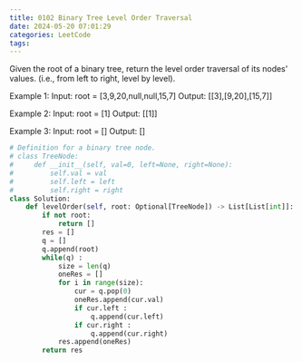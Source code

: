 ```yaml
---
title: 0102 Binary Tree Level Order Traversal
date: 2024-05-20 07:01:29
categories: LeetCode
tags:
---
```


Given the root of a binary tree, return the level order traversal of its nodes' values. (i.e., from left to right, level by level).

Example 1:
Input: root = [3,9,20,null,null,15,7]
Output: [[3],[9,20],[15,7]]

Example 2:
Input: root = [1]
Output: [[1]]

Example 3:
Input: root = []
Output: []

```python
# Definition for a binary tree node.
# class TreeNode:
#     def __init__(self, val=0, left=None, right=None):
#         self.val = val
#         self.left = left
#         self.right = right
class Solution:
    def levelOrder(self, root: Optional[TreeNode]) -> List[List[int]]:
        if not root:
            return []
        res = []
        q = []
        q.append(root)
        while(q) :
            size = len(q)
            oneRes = []
            for i in range(size):
                cur = q.pop(0)
                oneRes.append(cur.val)
                if cur.left :
                    q.append(cur.left)
                if cur.right : 
                    q.append(cur.right)
            res.append(oneRes)
        return res                
```

